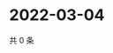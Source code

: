 # 2022-03-04

共 0 条

<!-- BEGIN WEIBO -->
<!-- 最后更新时间 Fri Mar 04 2022 12:18:43 GMT+0800 (China Standard Time) -->

<!-- END WEIBO -->
